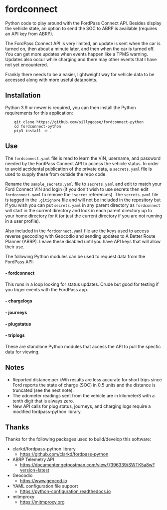 # fordconnect
Python code to play around with the FordPass Connect API.  Besides display the vehicle state, an option to send the SOC to ABRP is available (requires an API key from ABRP).

The FordPass Connect API is very limited, an update is sent when the car is turned on, then about a minute later, and then when the car is turned off.  You can get more updates when events happen like a TPMS warning.  Updates also occur while charging and there may other events that I have not yet encountered.

Frankly there needs to be a easier, lightweight way for vehicle data to be accessed along with more useful datapoints.


## Installation
Python 3.9 or newer is required, you can then install the Python requirements for this application:
```
    git clone https://github.com/sillygoose/fordconnect-python
    cd fordconnect-python
    pip3 install -e .
```

## Use
The `fordconnect.yaml` file is read to learn the VIN, username, and password needed by the FordPass Connect API to access the vehicle status.  In order to avoid accidental publication of the private data, a `secrets.yaml` file is used to supply these from outside the repo code.

Rename the `sample_secrets.yaml` file to `secrets.yaml` and edit to match your Ford Connect VIN and login (if you don't wish to use secrets then edit `fordconnect.yaml` to remove the `!secret` references).  The `secrets.yaml` file is tagged in the `.gitignore` file and will not be included in the repository but if you wish you can put `secrets.yaml` in any parent directory as `fordconnect` will start in the current directory and look in each parent directory up to your home directory for it (or just the current directory if you are not running in a user profile).

Also included in the `fordconnect.yaml` file are the keys used to access reverse geocoding with Geocodio and sending updates to A Better Route Planner (ABRP).  Leave these disabled until you have API keys that will allow their use.

The following Python modules can be used to request data from the FordPass API:

#### - fordconnect
This runs in a loop looking for status updates.  Crude but good for testing if you triger events with the FordPass app.

#### - chargelogs
#### - journeys
#### - plugstatus
#### - triplogs
These are standlone Python modules that access the API to pull the specfic data for viewing.


## Notes
- Reported distance per kWh results are less accurate for short trips since Ford reports the state of charge (SOC) in 0.5 units and the distance is truncated (see the next note).
- The odometer readings sent from the vehicle are in kilometerS with a tenth digit that is always zero.
- New API calls for plug status, journeys, and charging logs require a modified fordpass-python library.


## Thanks
Thanks for the following packages used to build/develop this software:
- clarkd/fordpass-python library
    - https://github.com/clarkd/fordpass-python
- ABRP Telemetry API
    - https://documenter.getpostman.com/view/7396339/SWTK5a8w?version=latest
- Geocodio
    - https://www.geocod.io
- YAML configuration file support
    - https://python-configuration.readthedocs.io
- mitmproxy
    - https://mitmproxy.org